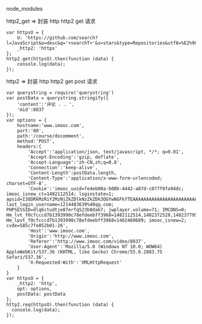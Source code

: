 
node_modules

http2_get => 封装 http http2 get 请求

    var httpsO = {
        U: 'https://github.com/search?l=JavaScript&o=desc&q='+searchT+'&s=stars&type=Repositories&utf8=%E2%9C%93',
        _http2: 'https'
    };
    http2.get(httpsO).then(function (data) {
        console.log(data);
    });

http2 => 封装 http http2 get post 请求

    var querystring = require('querystring')
    var postData = querystring.stringify({
        'content':'评论 . . ',
        'mid':8837
    });
    var options = {
        hostname:'www.imooc.com',
        port:'80',
        path:'/course/docomment',
        method:'POST',
        headers:{
            'Accept':'application/json, text/javascript, */*; q=0.01',
            'Accept-Encoding':'gzip, deflate',
            'Accept-Language':'zh-CN,zh;q=0.8',
            'Connection':'keep-alive',
            'Content-Length':postData.length,
            'Content-Type':'application/x-www-form-urlencoded; charset=UTF-8',
            'Cookie':'imooc_uuid=fe4eb00a-b08b-4442-a87d-c077f0fa94dc; imooc_isnew_ct=1482112514; loginstate=1; apsid=I3ODRkMzRiY2MzNjZkZDlkNzZkZDk3OGYwNGFkYTEAAAAAAAAAAAAAAAAAAAAAAAAAAAAAAAAAAAAAAAAAAAAAAAAAAAAAAAAAAAAAAAAAAAAAAAAAAAAAAAAAAAAAMTAyNjA1OAAAAAAAAAAAAAAAAAAAAAAAAAAAAAAAAAAxMjE0NDgzNjM5QHFxLmNvbQAAAAAAAAAAAAAAAAAAADhjOTM3MTEyMTVkZDJkODBiZGQ5MGZhYjUxZDk2YTNkADZbWAA2W1g%3DYj; last_login_username=1214483639%40qq.com; PHPSESSID=dlq6ctudtje87erfq523b0dak7; jwplayer.volume=71; IMCDNS=0; Hm_lvt_f0cfcccd7b1393990c78efdeebff3968=1482112514,1482372528,1482377953,1482457056; Hm_lpvt_f0cfcccd7b1393990c78efdeebff3968=1482460689; imooc_isnew=2; cvde=585c7fe052b01-26',
            'Host':'www.imooc.com',
            'Origin':'http://www.imooc.com',
            'Referer':'http://www.imooc.com/video/8837',
            'User-Agent':'Mozilla/5.0 (Windows NT 10.0; WOW64) AppleWebKit/537.36 (KHTML, like Gecko) Chrome/55.0.2883.75 Safari/537.36',
            'X-Requested-With':'XMLHttpRequest'
        }
    }
    var httpsO = {
        _http2: 'http',
        opt: options,
        postData: postData
    };
    http2.req(httpsO).then(function (data) {
      console.log(data);
    });
